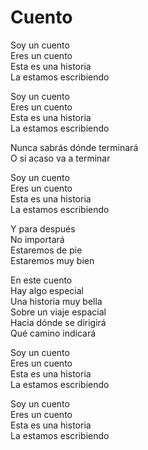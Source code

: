 # Cuento  

Soy un cuento  
Eres un cuento  
Esta es una historia  
La estamos escribiendo  

Soy un cuento  
Eres un cuento  
Esta es una historia  
La estamos escribiendo  

Nunca sabrás dónde terminará  
O si acaso va a terminar  

Soy un cuento  
Eres un cuento  
Esta es una historia  
La estamos escribiendo  

Y para después  
No importará  
Estaremos de pie  
Estaremos muy bien  

En este cuento  
Hay algo especial  
Una historia muy bella  
Sobre un viaje espacial  
Hacia dónde se dirigirá  
Qué camino indicará  

Soy un cuento  
Eres un cuento  
Esta es una historia  
La estamos escribiendo  

Soy un cuento  
Eres un cuento  
Esta es una historia  
La estamos escribiendo  
